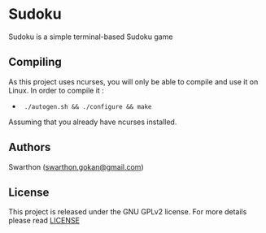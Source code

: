 Sudoku
=========

Sudoku is a simple terminal-based Sudoku game

Compiling
---------

As this project uses ncurses, you will only be able to compile and use it on Linux. In order to compile it :
 - ``` ./autogen.sh && ./configure && make```

Assuming that you already have ncurses installed.

Authors
-------

Swarthon (swarthon.gokan@gmail.com)

License
-------

This project is released under the GNU GPLv2 license. For more details please
read [LICENSE](LICENSE)

